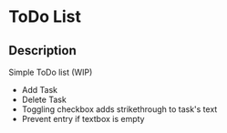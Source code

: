 # ToDo List

## Description
Simple ToDo list (WIP)

- Add Task
- Delete Task
- Toggling checkbox adds strikethrough to task's text
- Prevent entry if textbox is empty

